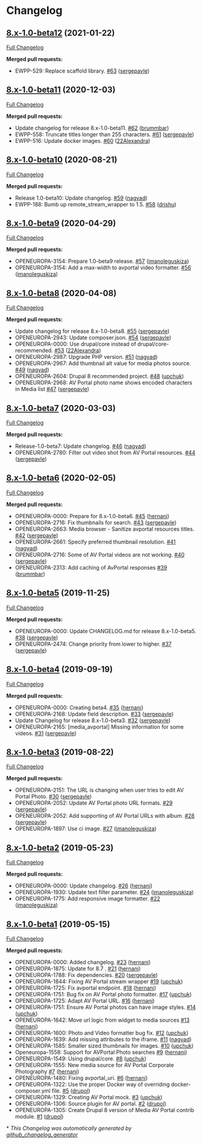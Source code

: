 # Changelog

## [8.x-1.0-beta12](https://github.com/openeuropa/media_avportal/tree/8.x-1.0-beta12) (2021-01-22)

[Full Changelog](https://github.com/openeuropa/media_avportal/compare/8.x-1.0-beta11...8.x-1.0-beta12)

**Merged pull requests:**

- EWPP-529: Replace scaffold library. [\#63](https://github.com/openeuropa/media_avportal/pull/63) ([sergepavle](https://github.com/sergepavle))

## [8.x-1.0-beta11](https://github.com/openeuropa/media_avportal/tree/8.x-1.0-beta11) (2020-12-03)

[Full Changelog](https://github.com/openeuropa/media_avportal/compare/8.x-1.0-beta10...8.x-1.0-beta11)

**Merged pull requests:**

- Update changelog for release 8.x-1.0-beta11. [\#62](https://github.com/openeuropa/media_avportal/pull/62) ([brummbar](https://github.com/brummbar))
- EWPP-558: Truncate titles longer than 255 characters. [\#61](https://github.com/openeuropa/media_avportal/pull/61) ([sergepavle](https://github.com/sergepavle))
- EWPP-516: Update docker images. [\#60](https://github.com/openeuropa/media_avportal/pull/60) ([22Alexandra](https://github.com/22Alexandra))

## [8.x-1.0-beta10](https://github.com/openeuropa/media_avportal/tree/8.x-1.0-beta10) (2020-08-21)

[Full Changelog](https://github.com/openeuropa/media_avportal/compare/8.x-1.0-beta9...8.x-1.0-beta10)

**Merged pull requests:**

- Release 1.0-beta10: Update changelog. [\#59](https://github.com/openeuropa/media_avportal/pull/59) ([nagyad](https://github.com/nagyad))
- EWPP-188: Bumb up remote\_stream\_wrapper to 1.5. [\#58](https://github.com/openeuropa/media_avportal/pull/58) ([drishu](https://github.com/drishu))

## [8.x-1.0-beta9](https://github.com/openeuropa/media_avportal/tree/8.x-1.0-beta9) (2020-04-29)

[Full Changelog](https://github.com/openeuropa/media_avportal/compare/8.x-1.0-beta8...8.x-1.0-beta9)

**Merged pull requests:**

- OPENEUROPA-3154: Prepare 1.0-beta9 release. [\#57](https://github.com/openeuropa/media_avportal/pull/57) ([imanoleguskiza](https://github.com/imanoleguskiza))
- OPENEUROPA-3154: Add a max-width to avportal video formatter. [\#56](https://github.com/openeuropa/media_avportal/pull/56) ([imanoleguskiza](https://github.com/imanoleguskiza))

## [8.x-1.0-beta8](https://github.com/openeuropa/media_avportal/tree/8.x-1.0-beta8) (2020-04-08)

[Full Changelog](https://github.com/openeuropa/media_avportal/compare/8.x-1.0-beta7...8.x-1.0-beta8)

**Merged pull requests:**

- Update changelog for release 8.x-1.0-beta8. [\#55](https://github.com/openeuropa/media_avportal/pull/55) ([sergepavle](https://github.com/sergepavle))
- OPENEUROPA-2943: Update composer.json. [\#54](https://github.com/openeuropa/media_avportal/pull/54) ([sergepavle](https://github.com/sergepavle))
- OPENEUROPA-0000: Use drupal/core instead of drupal/core-recommended. [\#53](https://github.com/openeuropa/media_avportal/pull/53) ([22Alexandra](https://github.com/22Alexandra))
- OPENEUROPA-2987: Upgrade PHP version. [\#51](https://github.com/openeuropa/media_avportal/pull/51) ([nagyad](https://github.com/nagyad))
- OPENEUROPA-2967: Add thumbnail alt value for media photos source. [\#49](https://github.com/openeuropa/media_avportal/pull/49) ([nagyad](https://github.com/nagyad))
- OPENEUROPA-2604: Drupal 8 recommended project. [\#48](https://github.com/openeuropa/media_avportal/pull/48) ([upchuk](https://github.com/upchuk))
- OPENEUROPA-2968: AV Portal photo name shows encoded characters in Media list [\#47](https://github.com/openeuropa/media_avportal/pull/47) ([sergepavle](https://github.com/sergepavle))

## [8.x-1.0-beta7](https://github.com/openeuropa/media_avportal/tree/8.x-1.0-beta7) (2020-03-03)

[Full Changelog](https://github.com/openeuropa/media_avportal/compare/8.x-1.0-beta6...8.x-1.0-beta7)

**Merged pull requests:**

- Release-1.0-beta7: Update changelog. [\#46](https://github.com/openeuropa/media_avportal/pull/46) ([nagyad](https://github.com/nagyad))
- OPENEUROPA-2780: Filter out video shot from AV Portal resources. [\#44](https://github.com/openeuropa/media_avportal/pull/44) ([sergepavle](https://github.com/sergepavle))

## [8.x-1.0-beta6](https://github.com/openeuropa/media_avportal/tree/8.x-1.0-beta6) (2020-02-05)

[Full Changelog](https://github.com/openeuropa/media_avportal/compare/8.x-1.0-beta5...8.x-1.0-beta6)

**Merged pull requests:**

- OPENEUROPA-0000: Prepare for 8.x-1.0-beta6. [\#45](https://github.com/openeuropa/media_avportal/pull/45) ([hernani](https://github.com/hernani))
- OPENEUROPA-2716: Fix thumbnails for search. [\#43](https://github.com/openeuropa/media_avportal/pull/43) ([sergepavle](https://github.com/sergepavle))
- OPENEUROPA-2663: Media browser - Sanitize avportal resources titles. [\#42](https://github.com/openeuropa/media_avportal/pull/42) ([sergepavle](https://github.com/sergepavle))
- OPENEUROPA-2661: Specify preferred thumbnail resolution. [\#41](https://github.com/openeuropa/media_avportal/pull/41) ([nagyad](https://github.com/nagyad))
- OPENEUROPA-2716: Some of AV Portal videos are not working. [\#40](https://github.com/openeuropa/media_avportal/pull/40) ([sergepavle](https://github.com/sergepavle))
- OPENEUROPA-2313: Add caching of AvPortal responses [\#39](https://github.com/openeuropa/media_avportal/pull/39) ([brummbar](https://github.com/brummbar))

## [8.x-1.0-beta5](https://github.com/openeuropa/media_avportal/tree/8.x-1.0-beta5) (2019-11-25)

[Full Changelog](https://github.com/openeuropa/media_avportal/compare/8.x-1.0-beta4...8.x-1.0-beta5)

**Merged pull requests:**

- OPENEUROPA-0000: Update CHANGELOG.md for release 8.x-1.0-beta5. [\#38](https://github.com/openeuropa/media_avportal/pull/38) ([sergepavle](https://github.com/sergepavle))
- OPENEUROPA-2474: Change priority from lower to higher. [\#37](https://github.com/openeuropa/media_avportal/pull/37) ([sergepavle](https://github.com/sergepavle))

## [8.x-1.0-beta4](https://github.com/openeuropa/media_avportal/tree/8.x-1.0-beta4) (2019-09-19)

[Full Changelog](https://github.com/openeuropa/media_avportal/compare/8.x-1.0-beta3...8.x-1.0-beta4)

**Merged pull requests:**

- OPENEUROPA-0000: Creating beta4. [\#35](https://github.com/openeuropa/media_avportal/pull/35) ([hernani](https://github.com/hernani))
- OPENEUROPA-2168: Update field description. [\#33](https://github.com/openeuropa/media_avportal/pull/33) ([sergepavle](https://github.com/sergepavle))
- Update Changelog for release 8.x-1.0-beta3. [\#32](https://github.com/openeuropa/media_avportal/pull/32) ([sergepavle](https://github.com/sergepavle))
- OPENEUROPA-2165: \[media\_avportal\] Missing information for some videos. [\#31](https://github.com/openeuropa/media_avportal/pull/31) ([sergepavle](https://github.com/sergepavle))

## [8.x-1.0-beta3](https://github.com/openeuropa/media_avportal/tree/8.x-1.0-beta3) (2019-08-22)

[Full Changelog](https://github.com/openeuropa/media_avportal/compare/8.x-1.0-beta2...8.x-1.0-beta3)

**Merged pull requests:**

- OPENEUROPA-2151: The URL is changing when user tries to edit AV Portal Photo. [\#30](https://github.com/openeuropa/media_avportal/pull/30) ([sergepavle](https://github.com/sergepavle))
- OPENEUROPA-2052: Update AV Portal photo URL formats. [\#29](https://github.com/openeuropa/media_avportal/pull/29) ([sergepavle](https://github.com/sergepavle))
- OPENEUROPA-2052: Add supporting of AV Portal URLs with album. [\#28](https://github.com/openeuropa/media_avportal/pull/28) ([sergepavle](https://github.com/sergepavle))
- OPENEUROPA-1897: Use ci image. [\#27](https://github.com/openeuropa/media_avportal/pull/27) ([imanoleguskiza](https://github.com/imanoleguskiza))

## [8.x-1.0-beta2](https://github.com/openeuropa/media_avportal/tree/8.x-1.0-beta2) (2019-05-23)

[Full Changelog](https://github.com/openeuropa/media_avportal/compare/8.x-1.0-beta1...8.x-1.0-beta2)

**Merged pull requests:**

- OPENEUROPA-0000: Update changelog. [\#26](https://github.com/openeuropa/media_avportal/pull/26) ([hernani](https://github.com/hernani))
- OPENEUROPA-1930: Update text filter parameter. [\#24](https://github.com/openeuropa/media_avportal/pull/24) ([imanoleguskiza](https://github.com/imanoleguskiza))
- OPENEUROPA-1775: Add responsive image formatter. [\#22](https://github.com/openeuropa/media_avportal/pull/22) ([imanoleguskiza](https://github.com/imanoleguskiza))

## [8.x-1.0-beta1](https://github.com/openeuropa/media_avportal/tree/8.x-1.0-beta1) (2019-05-15)

[Full Changelog](https://github.com/openeuropa/media_avportal/compare/6c909596a85a137052e7764989f197ec54d00bd7...8.x-1.0-beta1)

**Merged pull requests:**

- OPENEUROPA-0000: Added changelog. [\#23](https://github.com/openeuropa/media_avportal/pull/23) ([hernani](https://github.com/hernani))
- OPENEUROPA-1875: Update for 8.7 . [\#21](https://github.com/openeuropa/media_avportal/pull/21) ([hernani](https://github.com/hernani))
- OPENEUROPA-1788: Fix dependencies. [\#20](https://github.com/openeuropa/media_avportal/pull/20) ([sergepavle](https://github.com/sergepavle))
- OPENEUROPA-1844: Fixing AV Portal stream wrapper [\#19](https://github.com/openeuropa/media_avportal/pull/19) ([upchuk](https://github.com/upchuk))
- OPENEUROPA-1725: Fix avportal endpoint. [\#18](https://github.com/openeuropa/media_avportal/pull/18) ([hernani](https://github.com/hernani))
- OPENEUROPA-1751: Bug fix on AV Portal photo formatter. [\#17](https://github.com/openeuropa/media_avportal/pull/17) ([upchuk](https://github.com/upchuk))
- OPENEUROPA-1725: Adapt AV Portal URL. [\#16](https://github.com/openeuropa/media_avportal/pull/16) ([hernani](https://github.com/hernani))
- OPENEUROPA-1751: Ensure AV Portal photos can have image styles. [\#14](https://github.com/openeuropa/media_avportal/pull/14) ([upchuk](https://github.com/upchuk))
- OPENEUROPA-1642: Move url logic from widget to media sources [\#13](https://github.com/openeuropa/media_avportal/pull/13) ([hernani](https://github.com/hernani))
- OPENEUROPA-1600: Photo and Video formatter bug fix. [\#12](https://github.com/openeuropa/media_avportal/pull/12) ([upchuk](https://github.com/upchuk))
- OPENEUROPA-1639: Add missing attributes to the iframe. [\#11](https://github.com/openeuropa/media_avportal/pull/11) ([nagyad](https://github.com/nagyad))
- OPENEUROPA-1585: Smaller sized thumbnails for images. [\#10](https://github.com/openeuropa/media_avportal/pull/10) ([upchuk](https://github.com/upchuk))
- Openeuropa-1558: Support for AVPortal Photo searches [\#9](https://github.com/openeuropa/media_avportal/pull/9) ([hernani](https://github.com/hernani))
- OPENEUROPA-1549: Using drupal/core. [\#8](https://github.com/openeuropa/media_avportal/pull/8) ([upchuk](https://github.com/upchuk))
- OPENEUROPA-1555: New media source for AV Portal Corporate Photography [\#7](https://github.com/openeuropa/media_avportal/pull/7) ([hernani](https://github.com/hernani))
- OPENEUROPA-1480: Fixing avportal\_uri. [\#6](https://github.com/openeuropa/media_avportal/pull/6) ([hernani](https://github.com/hernani))
- OPENEUROPA-1322: Use the proper Docker way of overriding docker-composer.yml file.  [\#5](https://github.com/openeuropa/media_avportal/pull/5) ([drupol](https://github.com/drupol))
- OPENEUROPA-1329: Creating AV Portal mock. [\#3](https://github.com/openeuropa/media_avportal/pull/3) ([upchuk](https://github.com/upchuk))
- OPENEUROPA-1306: Source plugin for AV portal. [\#2](https://github.com/openeuropa/media_avportal/pull/2) ([drupol](https://github.com/drupol))
- OPENEUROPA-1305: Create Drupal 8 version of Media AV Portal contrib module. [\#1](https://github.com/openeuropa/media_avportal/pull/1) ([drupol](https://github.com/drupol))



\* *This Changelog was automatically generated by [github_changelog_generator](https://github.com/github-changelog-generator/github-changelog-generator)*
